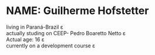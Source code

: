 # NAME: Guilherme Hofstetter
living in Paraná-Brazil ε   
actually studing on CEEP- Pedro Boaretto Netto ε  
Actual age: 16 ε  
currently on a development course ε 
